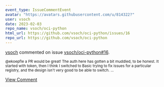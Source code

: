 ```yaml
---
event_type: IssueCommentEvent
avatar: "https://avatars.githubusercontent.com/u/814322?"
user: vsoch
date: 2023-02-03
repo_name: vsoch/oci-python
html_url: https://github.com/vsoch/oci-python/issues/16
repo_url: https://github.com/vsoch/oci-python
---
```


<a href='https://github.com/vsoch' target='_blank'>vsoch</a> commented on issue <a href='https://github.com/vsoch/oci-python/issues/16' target='_blank'>vsoch/oci-python#16</a>.

<small>@ekoepfle a PR would be great! The auth here has gotten a bit muddled, to be honest. It started with token, then I think I switched to Basic trying to fix issues for a particular registry, and the design isn't very good to be able to switch. ...</small>

<a href='https://github.com/vsoch/oci-python/issues/16' target='_blank'>View Comment</a>